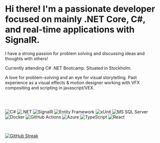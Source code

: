 <div>
  <h1>Hi there! I'm a passionate developer focused on mainly .NET Core, C#, and real-time applications with SignalR.</h1>
  <p>I have a strong passion for problem solving and discussing ideas and thoughts with others! </p>
  <p>Currently attending <SALT/> C# .NET Bootcamp. Situated in Stockholm.</p>
  <p>A love for problem-solving and an eye for visual storytelling. Past experience as a visual effects & motion designer working with VFX compositing and scripting in javascript/VEX.</p>
  <br>
  <br>
</div>



![C#](https://img.shields.io/badge/-C%23-239120?style=flat-square&logo=c-sharp&logoColor=white)
![.NET](https://img.shields.io/badge/-.NET-512BD4?style=flat-square&logo=dotnet&logoColor=white)
![SignalR](https://img.shields.io/badge/-SignalR-AC1400?style=flat-square&logo=signalr&logoColor=white)
![Entity Framework](https://img.shields.io/badge/-Entity%20Framework-512BD4?style=flat-square&logo=entity-framework&logoColor=white)
![xUnit](https://img.shields.io/badge/-xUnit-5B2D90?style=flat-square&logo=xunit&logoColor=white)
![MS SQL Server](https://img.shields.io/badge/-MS%20SQL%20Server-CC2927?style=flat-square&logo=microsoft-sql-server&logoColor=white)
![Docker](https://img.shields.io/badge/-Docker-2496ED?style=flat-square&logo=docker&logoColor=white)
![GitHub Actions](https://img.shields.io/badge/-GitHub%20Actions-2088FF?style=flat-square&logo=github-actions&logoColor=white)
![Azure](https://img.shields.io/badge/-Azure-0089D6?style=flat-square&logo=microsoft-azure&logoColor=white)
![TypeScript](https://img.shields.io/badge/-TypeScript-007ACC?style=flat-square&logo=typescript&logoColor=white)
![React](https://img.shields.io/badge/-React-61DAFB?style=flat-square&logo=react&logoColor=black)

<br>

[![GitHub Streak](http://github-readme-streak-stats.herokuapp.com?user=william00771&theme=dark&date_format=j%20M%5B%20Y%5D)](https://git.io/streak-stats)
